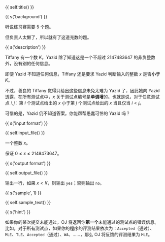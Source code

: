 {{ self.title() }}

{{ s('background') }}

听说练习赛需要 5 个题。

但负责人太懒了，所以就有了这道充数的题。

{{ s('description') }}

Tiffany 有一个数 $K$，Yazid 除了知道这是一个不超过 $2147483647$ 的非负整数外，没有别的任何信息。

即便 Yazid 不知道任何信息，Tiffany 还是要求 Yazid 判断输入的整数 $x$ 是否**小于** $K$。

不过，善良的 Tiffany 觉得只给出这些信息未免太难为 Yazid 了，因此她向 Yazid 透露，在所有测试点中，$x$ 关于测试点编号是**单调增**的。也就是说，对于任意测试点 $i,j$：第 $i$ 个测试点给出的 $x$ 小于第 $j$ 个测试点给出的 $x$ 当且仅当 $i < j$。

可惜的是，Yazid 仍不知道答案。你能帮帮愚蠢可怜的 Yazid 吗？

{{ s('input format') }}

{{ self.input_file() }}

一个整数 $x$。

保证 $0\leq x\leq 2148473647$。

{{ s('output format') }}

{{ self.output_file() }}

输出一行，如果 $x < K$，则输出 `yes`；否则输出 `no`。

{{ s('sample', 1) }}

{{ self.sample_text() }}

{{ s('hint') }}

如果你的某次提交未能通过，OJ 将返回你**第一个**未能通过的测试点的错误信息。比如，对于所有测试点，如果你的程序的评测结果依次为：`Accepted`（通过）、`MLE`、`TLE`、`Accepted`（通过）、`WA`、……，那么 OJ 将反馈的评测结果为 `MLE`。